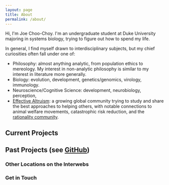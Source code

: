 ```yaml
---
layout: page
title: About
permalink: /about/
---
```


<!-- ![Joe Choo-Choy](../images/TrentonBricken.jpg){:style="width: 200px; float: right; padding-left: 20px"} -->

Hi, I'm Joe Choo-Choy. I'm an undergraduate student at Duke University majoring in systems biology, trying to figure out how to spend my life.

In general, I find myself drawn to interdisciplinary subjects, but my chief curiosities often fall under one of:
- Philosophy: almost anything analytic, from population ethics to mereology. My interest in non-analytic philosophy is similar to my interest in literature more generally.
- Biology: evolution, development, genetics/genomics, virology, immunology.
- Neuroscience/Cognitive Science: development, neurobiology, perception, 
- [Effective Altruism](https://www.effectivealtruism.org/): a growing global community trying to study and share the best approaches to helping others, with notable connections to animal welfare movements, catastrophic risk reduction, and the [rationality community](https://www.lesswrong.com/).

<!-- [My resume (last updated on ?)](../documents/.pdf) -->

## Current Projects

## Past Projects (see [GitHub]())

### Other Locations on the Interwebs

### Get in Touch
